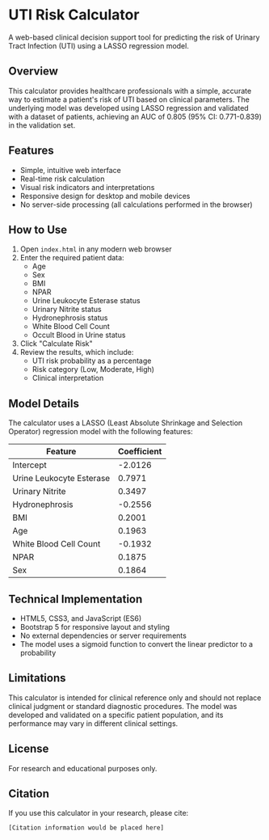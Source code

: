 # UTI Risk Calculator

A web-based clinical decision support tool for predicting the risk of Urinary Tract Infection (UTI) using a LASSO regression model.

## Overview

This calculator provides healthcare professionals with a simple, accurate way to estimate a patient's risk of UTI based on clinical parameters. The underlying model was developed using LASSO regression and validated with a dataset of patients, achieving an AUC of 0.805 (95% CI: 0.771-0.839) in the validation set.

## Features

- Simple, intuitive web interface
- Real-time risk calculation
- Visual risk indicators and interpretations
- Responsive design for desktop and mobile devices
- No server-side processing (all calculations performed in the browser)

## How to Use

1. Open `index.html` in any modern web browser
2. Enter the required patient data:
   - Age
   - Sex
   - BMI
   - NPAR
   - Urine Leukocyte Esterase status
   - Urinary Nitrite status
   - Hydronephrosis status
   - White Blood Cell Count
   - Occult Blood in Urine status
3. Click "Calculate Risk"
4. Review the results, which include:
   - UTI risk probability as a percentage
   - Risk category (Low, Moderate, High)
   - Clinical interpretation

## Model Details

The calculator uses a LASSO (Least Absolute Shrinkage and Selection Operator) regression model with the following features:

| Feature | Coefficient |
|---------|-------------|
| Intercept | -2.0126 |
| Urine Leukocyte Esterase | 0.7971 |
| Urinary Nitrite | 0.3497 |
| Hydronephrosis | -0.2556 |
| BMI | 0.2001 |
| Age | 0.1963 |
| White Blood Cell Count | -0.1932 |
| NPAR | 0.1875 |
| Sex | 0.1864 |

## Technical Implementation

- HTML5, CSS3, and JavaScript (ES6)
- Bootstrap 5 for responsive layout and styling
- No external dependencies or server requirements
- The model uses a sigmoid function to convert the linear predictor to a probability

## Limitations

This calculator is intended for clinical reference only and should not replace clinical judgment or standard diagnostic procedures. The model was developed and validated on a specific patient population, and its performance may vary in different clinical settings.

## License

For research and educational purposes only.

## Citation

If you use this calculator in your research, please cite:

```
[Citation information would be placed here]
``` 